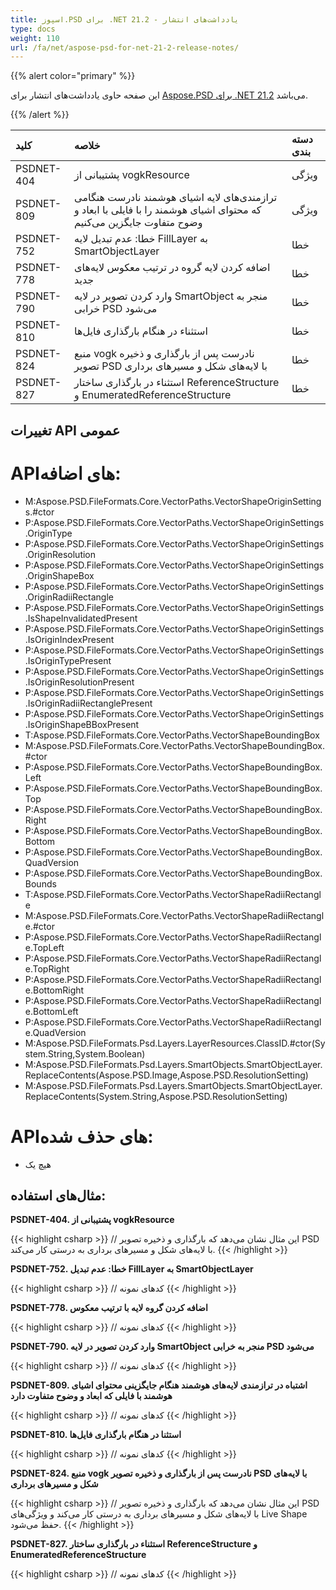 ```yaml
---
title: اسپوز.PSD برای .NET 21.2 - یادداشت‌های انتشار
type: docs
weight: 110
url: /fa/net/aspose-psd-for-net-21-2-release-notes/
---
```


{{% alert color="primary" %}} 

این صفحه حاوی یادداشت‌های انتشار برای [Aspose.PSD برای .NET 21.2](https://www.nuget.org/packages/Aspose.PSD/) می‌باشد.

{{% /alert %}} 

|**کلید**|**خلاصه**|**دسته بندی**|
| :- | :- | :- |
|PSDNET-404|پشتیبانی از vogkResource|ویژگی|
|PSDNET-809|ترازمندی‌های لایه اشیای هوشمند نادرست هنگامی که محتوای اشیای هوشمند را با فایلی با ابعاد و وضوح متفاوت جایگزین می‌کنیم|ویژگی|
|PSDNET-752|خطا: عدم تبدیل لایه FillLayer به SmartObjectLayer|خطا|
|PSDNET-778|اضافه کردن لایه گروه در ترتیب معکوس لایه‌های جدید|خطا|
|PSDNET-790|وارد کردن تصویر در لایه SmartObject منجر به خرابی PSD می‌شود|خطا|
|PSDNET-810|استثناء در هنگام بارگذاری فایل‌ها|خطا|
|PSDNET-824|منبع vogk نادرست پس از بارگذاری و ذخیره تصویر PSD با لایه‌های شکل و مسیرهای برداری|خطا|
|PSDNET-827|استثناء در بارگذاری ساختار ReferenceStructure و EnumeratedReferenceStructure|خطا|

## **تغییرات API عمومی**
# **API‌های اضافه:**
- M:Aspose.PSD.FileFormats.Core.VectorPaths.VectorShapeOriginSettings.#ctor
- P:Aspose.PSD.FileFormats.Core.VectorPaths.VectorShapeOriginSettings.OriginType
- P:Aspose.PSD.FileFormats.Core.VectorPaths.VectorShapeOriginSettings.OriginResolution
- P:Aspose.PSD.FileFormats.Core.VectorPaths.VectorShapeOriginSettings.OriginShapeBox
- P:Aspose.PSD.FileFormats.Core.VectorPaths.VectorShapeOriginSettings.OriginRadiiRectangle
- P:Aspose.PSD.FileFormats.Core.VectorPaths.VectorShapeOriginSettings.IsShapeInvalidatedPresent
- P:Aspose.PSD.FileFormats.Core.VectorPaths.VectorShapeOriginSettings.IsOriginIndexPresent
- P:Aspose.PSD.FileFormats.Core.VectorPaths.VectorShapeOriginSettings.IsOriginTypePresent
- P:Aspose.PSD.FileFormats.Core.VectorPaths.VectorShapeOriginSettings.IsOriginResolutionPresent
- P:Aspose.PSD.FileFormats.Core.VectorPaths.VectorShapeOriginSettings.IsOriginRadiiRectanglePresent
- P:Aspose.PSD.FileFormats.Core.VectorPaths.VectorShapeOriginSettings.IsOriginShapeBBoxPresent
- T:Aspose.PSD.FileFormats.Core.VectorPaths.VectorShapeBoundingBox
- M:Aspose.PSD.FileFormats.Core.VectorPaths.VectorShapeBoundingBox.#ctor
- P:Aspose.PSD.FileFormats.Core.VectorPaths.VectorShapeBoundingBox.Left
- P:Aspose.PSD.FileFormats.Core.VectorPaths.VectorShapeBoundingBox.Top
- P:Aspose.PSD.FileFormats.Core.VectorPaths.VectorShapeBoundingBox.Right
- P:Aspose.PSD.FileFormats.Core.VectorPaths.VectorShapeBoundingBox.Bottom
- P:Aspose.PSD.FileFormats.Core.VectorPaths.VectorShapeBoundingBox.QuadVersion
- P:Aspose.PSD.FileFormats.Core.VectorPaths.VectorShapeBoundingBox.Bounds
- T:Aspose.PSD.FileFormats.Core.VectorPaths.VectorShapeRadiiRectangle
- M:Aspose.PSD.FileFormats.Core.VectorPaths.VectorShapeRadiiRectangle.#ctor
- P:Aspose.PSD.FileFormats.Core.VectorPaths.VectorShapeRadiiRectangle.TopLeft
- P:Aspose.PSD.FileFormats.Core.VectorPaths.VectorShapeRadiiRectangle.TopRight
- P:Aspose.PSD.FileFormats.Core.VectorPaths.VectorShapeRadiiRectangle.BottomRight
- P:Aspose.PSD.FileFormats.Core.VectorPaths.VectorShapeRadiiRectangle.BottomLeft
- P:Aspose.PSD.FileFormats.Core.VectorPaths.VectorShapeRadiiRectangle.QuadVersion
- M:Aspose.PSD.FileFormats.Psd.Layers.LayerResources.ClassID.#ctor(System.String,System.Boolean)
- M:Aspose.PSD.FileFormats.Psd.Layers.SmartObjects.SmartObjectLayer.ReplaceContents(Aspose.PSD.Image,Aspose.PSD.ResolutionSetting)
- M:Aspose.PSD.FileFormats.Psd.Layers.SmartObjects.SmartObjectLayer.ReplaceContents(System.String,Aspose.PSD.ResolutionSetting)

# **API‌های حذف شده:**
- هیچ یک

## **مثال‌های استفاده:**

**PSDNET-404. پشتیبانی از vogkResource**

{{< highlight csharp >}}
            // این مثال نشان می‌دهد که بارگذاری و ذخیره تصویر PSD با لایه‌های شکل و مسیرهای برداری به درستی کار می‌کند.
{{< /highlight >}}

**PSDNET-752. خطا: عدم تبدیل FillLayer به SmartObjectLayer**

{{< highlight csharp >}}
            // کد‌های نمونه
{{< /highlight >}}

**PSDNET-778. اضافه کردن گروه لایه با ترتیب معکوس**

{{< highlight csharp >}}
            // کد‌های نمونه
{{< /highlight >}}

**PSDNET-790. وارد کردن تصویر در لایه SmartObject منجر به خرابی PSD می‌شود**

{{< highlight csharp >}}
            // کد‌های نمونه
{{< /highlight >}}

**PSDNET-809. اشتباه در ترازمندی لایه‌های هوشمند هنگام جایگزینی محتوای اشیای هوشمند با فایلی که ابعاد و وضوح متفاوت دارد**

{{< highlight csharp >}}
            // کد‌های نمونه
{{< /highlight >}}

**PSDNET-810. استثنا در هنگام بارگذاری فایل‌ها**

{{< highlight csharp >}}
            // کد‌های نمونه
{{< /highlight >}}

**PSDNET-824. منبع vogk نادرست پس از بارگذاری و ذخیره تصویر PSD با لایه‌های شکل و مسیرهای برداری**

{{< highlight csharp >}}
            // این مثال نشان می‌دهد که بارگذاری و ذخیره تصویر PSD با لایه‌های شکل و مسیرهای برداری به درستی کار می‌کند و ویژگی‌های Live Shape حفظ می‌شود.
{{< /highlight >}}

**PSDNET-827. استثناء در بارگذاری ساختار ReferenceStructure و EnumeratedReferenceStructure**

{{< highlight csharp >}}
            // کد‌های نمونه
{{< /highlight >}}